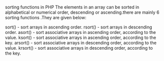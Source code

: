 sorting functions in PHP The elements in an array can be sorted in alphabetical or numerical order, descending or ascending.there are mainly 6 sorting functions .They are given below:

sort() - sort arrays in ascending order.
rsort() - sort arrays in descending order.
asort() - sort associative arrays in ascending order, according to the value.
ksort() - sort associative arrays in ascending order, according to the key.
arsort() - sort associative arrays in descending order, according to the value.
krsort() - sort associative arrays in descending order, according to the key.

